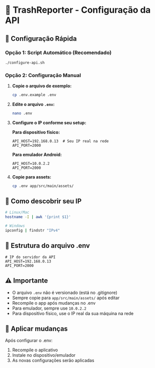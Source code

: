 # 📱 TrashReporter - Configuração da API

## 🔧 Configuração Rápida

### Opção 1: Script Automático (Recomendado)
```bash
./configure-api.sh
```

### Opção 2: Configuração Manual

1. **Copie o arquivo de exemplo:**
   ```bash
   cp .env.example .env
   ```

2. **Edite o arquivo `.env`:**
   ```bash
   nano .env
   ```

3. **Configure o IP conforme seu setup:**
   
   **Para dispositivo físico:**
   ```
   API_HOST=192.168.0.13  # Seu IP real na rede
   API_PORT=2000
   ```
   
   **Para emulador Android:**
   ```
   API_HOST=10.0.2.2
   API_PORT=2000
   ```

4. **Copie para assets:**
   ```bash
   cp .env app/src/main/assets/
   ```

## 🚀 Como descobrir seu IP

```bash
# Linux/Mac
hostname -I | awk '{print $1}'

# Windows
ipconfig | findstr "IPv4"
```

## 📝 Estrutura do arquivo .env

```
# IP do servidor da API
API_HOST=192.168.0.13
API_PORT=2000
```

## ⚠️ Importante

- O arquivo `.env` não é versionado (está no .gitignore)
- Sempre copie para `app/src/main/assets/` após editar
- Recompile o app após mudanças no .env
- Para emulador, sempre use `10.0.2.2`
- Para dispositivo físico, use o IP real da sua máquina na rede

## 🔄 Aplicar mudanças

Após configurar o .env:
1. Recompile o aplicativo
2. Instale no dispositivo/emulador
3. As novas configurações serão aplicadas
